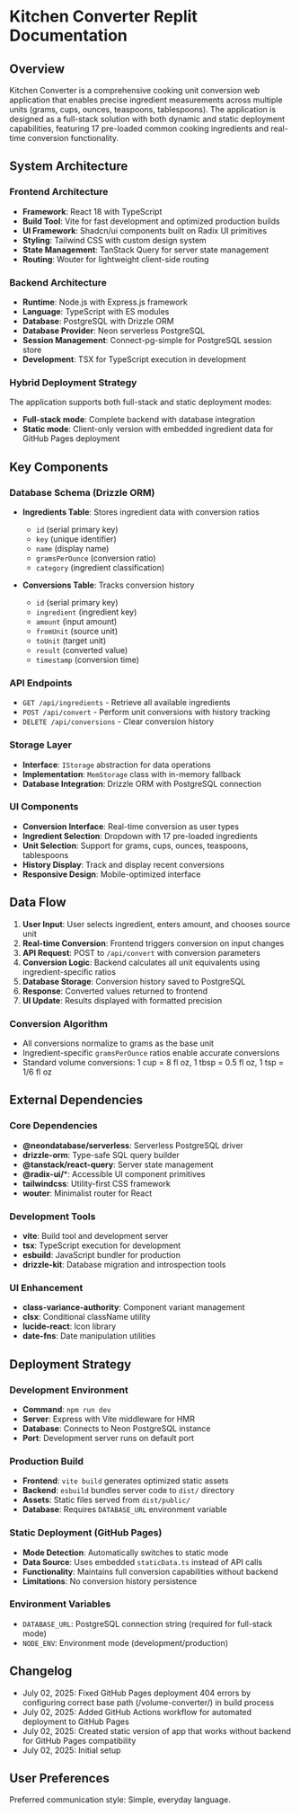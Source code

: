 # Kitchen Converter Replit Documentation

## Overview

Kitchen Converter is a comprehensive cooking unit conversion web application that enables precise ingredient measurements across multiple units (grams, cups, ounces, teaspoons, tablespoons). The application is designed as a full-stack solution with both dynamic and static deployment capabilities, featuring 17 pre-loaded common cooking ingredients and real-time conversion functionality.

## System Architecture

### Frontend Architecture
- **Framework**: React 18 with TypeScript
- **Build Tool**: Vite for fast development and optimized production builds
- **UI Framework**: Shadcn/ui components built on Radix UI primitives
- **Styling**: Tailwind CSS with custom design system
- **State Management**: TanStack Query for server state management
- **Routing**: Wouter for lightweight client-side routing

### Backend Architecture
- **Runtime**: Node.js with Express.js framework
- **Language**: TypeScript with ES modules
- **Database**: PostgreSQL with Drizzle ORM
- **Database Provider**: Neon serverless PostgreSQL
- **Session Management**: Connect-pg-simple for PostgreSQL session store
- **Development**: TSX for TypeScript execution in development

### Hybrid Deployment Strategy
The application supports both full-stack and static deployment modes:
- **Full-stack mode**: Complete backend with database integration
- **Static mode**: Client-only version with embedded ingredient data for GitHub Pages deployment

## Key Components

### Database Schema (Drizzle ORM)
- **Ingredients Table**: Stores ingredient data with conversion ratios
  - `id` (serial primary key)
  - `key` (unique identifier)
  - `name` (display name)
  - `gramsPerOunce` (conversion ratio)
  - `category` (ingredient classification)

- **Conversions Table**: Tracks conversion history
  - `id` (serial primary key)
  - `ingredient` (ingredient key)
  - `amount` (input amount)
  - `fromUnit` (source unit)
  - `toUnit` (target unit)
  - `result` (converted value)
  - `timestamp` (conversion time)

### API Endpoints
- `GET /api/ingredients` - Retrieve all available ingredients
- `POST /api/convert` - Perform unit conversions with history tracking
- `DELETE /api/conversions` - Clear conversion history

### Storage Layer
- **Interface**: `IStorage` abstraction for data operations
- **Implementation**: `MemStorage` class with in-memory fallback
- **Database Integration**: Drizzle ORM with PostgreSQL connection

### UI Components
- **Conversion Interface**: Real-time conversion as user types
- **Ingredient Selection**: Dropdown with 17 pre-loaded ingredients
- **Unit Selection**: Support for grams, cups, ounces, teaspoons, tablespoons
- **History Display**: Track and display recent conversions
- **Responsive Design**: Mobile-optimized interface

## Data Flow

1. **User Input**: User selects ingredient, enters amount, and chooses source unit
2. **Real-time Conversion**: Frontend triggers conversion on input changes
3. **API Request**: POST to `/api/convert` with conversion parameters
4. **Conversion Logic**: Backend calculates all unit equivalents using ingredient-specific ratios
5. **Database Storage**: Conversion history saved to PostgreSQL
6. **Response**: Converted values returned to frontend
7. **UI Update**: Results displayed with formatted precision

### Conversion Algorithm
- All conversions normalize to grams as the base unit
- Ingredient-specific `gramsPerOunce` ratios enable accurate conversions
- Standard volume conversions: 1 cup = 8 fl oz, 1 tbsp = 0.5 fl oz, 1 tsp = 1/6 fl oz

## External Dependencies

### Core Dependencies
- **@neondatabase/serverless**: Serverless PostgreSQL driver
- **drizzle-orm**: Type-safe SQL query builder
- **@tanstack/react-query**: Server state management
- **@radix-ui/***: Accessible UI component primitives
- **tailwindcss**: Utility-first CSS framework
- **wouter**: Minimalist router for React

### Development Tools
- **vite**: Build tool and development server
- **tsx**: TypeScript execution for development
- **esbuild**: JavaScript bundler for production
- **drizzle-kit**: Database migration and introspection tools

### UI Enhancement
- **class-variance-authority**: Component variant management
- **clsx**: Conditional className utility
- **lucide-react**: Icon library
- **date-fns**: Date manipulation utilities

## Deployment Strategy

### Development Environment
- **Command**: `npm run dev`
- **Server**: Express with Vite middleware for HMR
- **Database**: Connects to Neon PostgreSQL instance
- **Port**: Development server runs on default port

### Production Build
- **Frontend**: `vite build` generates optimized static assets
- **Backend**: `esbuild` bundles server code to `dist/` directory
- **Assets**: Static files served from `dist/public/`
- **Database**: Requires `DATABASE_URL` environment variable

### Static Deployment (GitHub Pages)
- **Mode Detection**: Automatically switches to static mode
- **Data Source**: Uses embedded `staticData.ts` instead of API calls
- **Functionality**: Maintains full conversion capabilities without backend
- **Limitations**: No conversion history persistence

### Environment Variables
- `DATABASE_URL`: PostgreSQL connection string (required for full-stack mode)
- `NODE_ENV`: Environment mode (development/production)

## Changelog
- July 02, 2025: Fixed GitHub Pages deployment 404 errors by configuring correct base path (/volume-converter/) in build process
- July 02, 2025: Added GitHub Actions workflow for automated deployment to GitHub Pages
- July 02, 2025: Created static version of app that works without backend for GitHub Pages compatibility
- July 02, 2025: Initial setup

## User Preferences
Preferred communication style: Simple, everyday language.